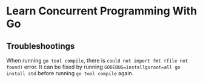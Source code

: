 # Learn Concurrent Programming With Go

## Troubleshootings

When running `go tool compile`, there is `could not import fmt (file not found)` error.
It can be fixed by running `GODEBUG=installgoroot=all go install std` before running `go tool compile` again.